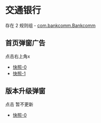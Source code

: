 # 交通银行

存在 2 规则组 - [com.bankcomm.Bankcomm](/src/apps/com.bankcomm.Bankcomm.ts)

## 首页弹窗广告

点击右上角x

- [快照-0](https://i.gkd.li/import/12671987)
- [快照-1](https://i.gkd.li/import/12745293)

## 版本升级弹窗

点击 暂不更新

- [快照-0](https://i.gkd.li/import/12842484)
